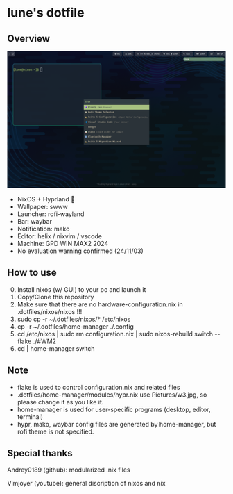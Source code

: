 # lune's dotfile

## Overview

![Screenshot](./screenshot.png)

- NixOS + Hyprland 🚂
- Wallpaper:    swww
- Launcher:     rofi-wayland
- Bar:          waybar
- Notification: mako
- Editor:       helix / nixvim / vscode
- Machine:      GPD WIN MAX2 2024
- No evaluation warning confirmed (24/11/03)

## How to use

0. Install nixos (w/ GUI) to your pc and launch it
1. Copy/Clone this repository
2. Make sure that there are no hardware-configuration.nix in .dotfiles/nixos/nixos !!!
3. sudo cp -r ~/.dotfiles/nixos/* /etc/nixos
4. cp -r ~/.dotfiles/home-manager ./.config
5. cd /etc/nixos | sudo rm configuration.nix | sudo nixos-rebuild switch --flake ./#WM2
6. cd | home-manager switch

## Note

- flake is used to control configuration.nix and related files
- .dotfiles/home-manager/modules/hypr.nix use Pictures/w3.jpg, so please change it as you like it.
- home-manager is used for user-specific programs (desktop, editor, terminal)
- hypr, mako, waybar config files are generated by home-manager, but rofi theme is not specified.

## Special thanks

Andrey0189 (github): modularized .nix files

Vimjoyer (youtube): general discription of nixos and nix
